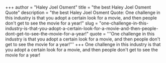 +++
author = "Haley Joel Osment"
title = "the best Haley Joel Osment Quote"
description = "the best Haley Joel Osment Quote: One challenge in this industry is that you adopt a certain look for a movie, and then people don't get to see the movie for a year!"
slug = "one-challenge-in-this-industry-is-that-you-adopt-a-certain-look-for-a-movie-and-then-people-dont-get-to-see-the-movie-for-a-year!"
quote = '''One challenge in this industry is that you adopt a certain look for a movie, and then people don't get to see the movie for a year!'''
+++
One challenge in this industry is that you adopt a certain look for a movie, and then people don't get to see the movie for a year!
